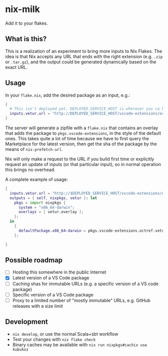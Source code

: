 # nix-milk

Add it to your flakes.

## What is this?

This is a realization of an experiment to bring more inputs to Nix Flakes. The idea is that Nix accepts any URL that ends with the right extension (e.g. `.zip` or `.tar.gz`),
and the output could be generated dynamically based on the exact URL.

## Usage

In your `flake.nix`, add the desired package as an input, e.g.:

```nix
{
  # This isn't deployed yet, DEPLOYED_SERVICE_HOST is wherever you ca host the app
  inputs.vetur.url = "http://DEPLOYED_SERVICE_HOST/vscode-extensions/octref/vetur/latest.zip";
}
```

The server will generate a zipfile with a `flake.nix` that contains an overlay that adds the package to `pkgs.vscode-extensions`, in the style of the default ones.
This takes quite a lot of time because we have to first query the Marketplace for the latest version, then get the sha of the package by the means of `nix-prefetch-url`.

Nix will only make a request to the URL if you build first time or explicitly request an update of inputs (or that particular input), so in normal operation this brings no overhead.

A complete example of usage:

```nix
{
  inputs.vetur.url = "http://$DEPLOYED_SERVICE_HOST/vscode-extensions/octref/vetur/latest.zip";
  outputs = { self, nixpkgs, vetur }: let
    pkgs = import nixpkgs {
      system = "x86_64-darwin";
      overlays = [ vetur.overlay ];
    };
  in
    {
      defaultPackage.x86_64-darwin = pkgs.vscode-extensions.octref.vetur;
    };

}
```

## Possible roadmap

- [ ] Hosting this somewhere in the public Internet
- [x] Latest version of a VS Code package
- [ ] Caching shas for immutable URLs (e.g. a specific version of a VS code package)
- [ ] Specific version of a VS Code package
- [ ] Proxy to a limited number of "mostly immutable" URLs, e.g. GitHub releases with a size limit

## Development

- `nix develop`, or use the normal Scala+sbt workflow
- Test your changes with `nix flake check`
- Binary caches may be available with `nix run nixpkgs#cachix use kubukoz`
